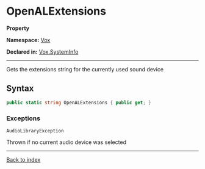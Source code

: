 # OpenALExtensions

**Property**

**Namespace:** [Vox](Vox.md)

**Declared in:** [Vox.SystemInfo](Vox.SystemInfo.md)

------



Gets the extensions string for the currently used sound device


## Syntax

```csharp
public static string OpenALExtensions { public get; }
```

### Exceptions

`AudioLibraryException`

Thrown if no current audio device was selected

------

[Back to index](index.md)